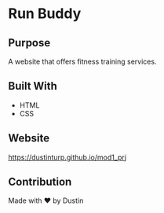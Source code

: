 # Run Buddy

## Purpose
A website that offers fitness training services.

## Built With
* HTML
* CSS

## Website
https://dustinturp.github.io/mod1_prj

## Contribution
Made with ❤️ by Dustin
